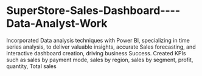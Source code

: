 # SuperStore-Sales-Dashboard----Data-Analyst-Work

Incorporated Data analysis techniques with Power BI, specializing in time series 
analysis, to deliver valuable insights, accurate Sales forecasting, and interactive dashboard creation, driving 
business Success. Created KPIs such as sales by payment mode, sales by region, sales by segment, profit, 
quantity, Total sales
